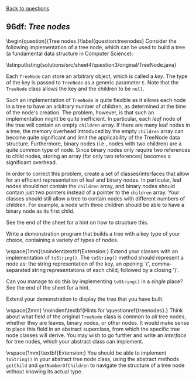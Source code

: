 [Back to questions](../README.md)

## 96df: *Tree nodes*

\begin{question}{Tree nodes.}\label{question:treenodes}
Consider the following implementation of a tree node, which can be used to build
a tree (a fundamental data structure in Computer Science):

\lstinputlisting{solutions/src/sheet4/question3/original/TreeNode.java}

Each `TreeNode` can store an arbitrary object, which is called a *key*.
The type of the key is passed to `TreeNode` as a generic parameter `E`.  Note
that the `TreeNode` class allows the key and the children to be `null`.

Such an implementation of `TreeNode` is quite flexible as it allows each node in a tree
to have an arbitrary number of children, as determined at the time of the node's creation.
The problem, however, is that such an implementation might be quite inefficient.  In particular,
each *leaf* node of the tree will contain an empty `children` array.
If there are many leaf nodes in a tree, the memory
overhead introduced by the empty `children` array can become quite significant and
limit the applicability of the TreeNode data structure.
Furthermore, binary nodes (i.e., nodes with two children) are a
quite common type of node. Since binary nodes only require two
references to child nodes, storing an array (for only two references)
becomes a significant overhead.

In order to correct this problem, create a set of classes/interfaces that allow for an efficient
representation of leaf and binary nodes.  In particular, leaf nodes should not contain the `children`
array, and binary nodes should contain just two pointers instead of a pointer to the `children`
array.  Your classes should still allow a tree to contain nodes with different numbers of children.  For
example, a node with three children should be able to have a binary node as its first child.

See the end of the sheet for a hint on how to structure this.

Write a demonstration program that builds a tree with a key type of your choice, containing a variety of types of nodes.

\vspace{1mm}\noindent\textbf{Extension:}  Extend your classes with an implementation of `toString()`.
The `toString()` method should represent a node as: the string representation of the key, an opening `(',
comma-separated string representations of each child, followed by a closing ')'.

Can you manage to do this by implementing `toString()` in a *single* place?  See the end of the sheet
for a hint.

Extend your demonstration to display the tree that you have built.


\vspace{2mm}
\noindent\textbf{Hints for \questionref{treenodes}.}  Think about what field of the original `TreeNode` class
is common to *all* tree nodes, whether they are leaves, binary nodes, or other nodes.  It would make sense to place this field
in an abstract superclass, from which the specific tree node classes will derive.  You may wish to go further and write an *interface*
for tree nodes, which your abstract class can implement.

\vspace{1mm}\textbf{Extension:} You should be able to implement `toString()` in your abstract tree node class, using the
abstract methods `getChild` and `getNumberOfChildren` to navigate the structure of a tree node without knowing its
actual type.
